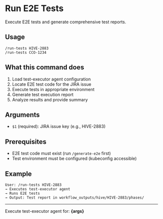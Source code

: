 # Run E2E Tests

Execute E2E tests and generate comprehensive test reports.

## Usage
```
/run-tests HIVE-2883
/run-tests CCO-1234
```

## What this command does

1. Load test-executor agent configuration
2. Locate E2E test code for the JIRA issue
3. Execute tests in appropriate environment
4. Generate test execution report
5. Analyze results and provide summary

## Arguments
- `$1` (required): JIRA issue key (e.g., HIVE-2883)

## Prerequisites
- E2E test code must exist (run `/generate-e2e` first)
- Test environment must be configured (kubeconfig accessible)

## Example
```
User: /run-tests HIVE-2883
→ Executes test-executor agent
→ Runs E2E tests
→ Output: Test report in workflow_outputs/hive/HIVE-2883/phases/
```

---

Execute test-executor agent for: **{args}**
